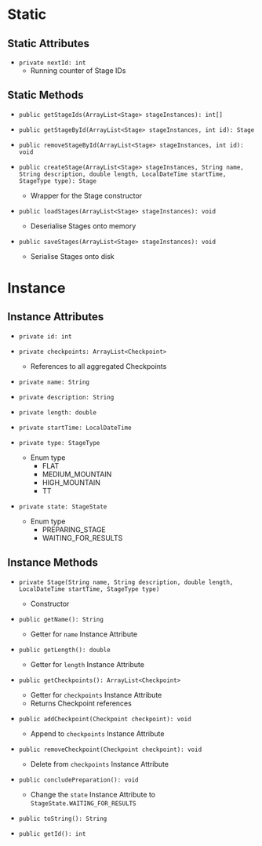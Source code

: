 # Static
## Static Attributes
- `private nextId: int`
	- Running counter of Stage IDs
## Static Methods
- `public getStageIds(ArrayList<Stage> stageInstances): int[]`

- `public getStageById(ArrayList<Stage> stageInstances, int id): Stage`
- `public removeStageById(ArrayList<Stage> stageInstances, int id): void`
- `public createStage(ArrayList<Stage> stageInstances, String name, String description, double length, LocalDateTime startTime, StageType type): Stage`
	- Wrapper for the Stage constructor

- `public loadStages(ArrayList<Stage> stageInstances): void`
	- Deserialise Stages onto memory
- `public saveStages(ArrayList<Stage> stageInstances): void`
	- Serialise Stages onto disk
# Instance
## Instance Attributes
- `private id: int`
- `private checkpoints: ArrayList<Checkpoint>`
	- References to all aggregated Checkpoints

- `private name: String`
- `private description: String`
- `private length: double`
- `private startTime: LocalDateTime`
- `private type: StageType`
	- Enum type
		- FLAT
		- MEDIUM_MOUNTAIN
		- HIGH_MOUNTAIN
		- TT
- `private state: StageState`
	- Enum type
		- PREPARING_STAGE
		- WAITING_FOR_RESULTS
## Instance Methods
- `private Stage(String name, String description, double length, LocalDateTime startTime, StageType type)`
	- Constructor

- `public getName(): String`
	- Getter for `name` Instance Attribute
- `public getLength(): double`
	- Getter for `length` Instance Attribute

- `public getCheckpoints(): ArrayList<Checkpoint>`
	- Getter for `checkpoints` Instance Attribute
	- Returns Checkpoint references
- `public addCheckpoint(Checkpoint checkpoint): void`
	- Append to `checkpoints` Instance Attribute
- `public removeCheckpoint(Checkpoint checkpoint): void`
	- Delete from `checkpoints` Instance Attribute

- `public concludePreparation(): void`
	- Change the `state` Instance Attribute to `StageState.WAITING_FOR_RESULTS`

- `public toString(): String`
- `public getId(): int`